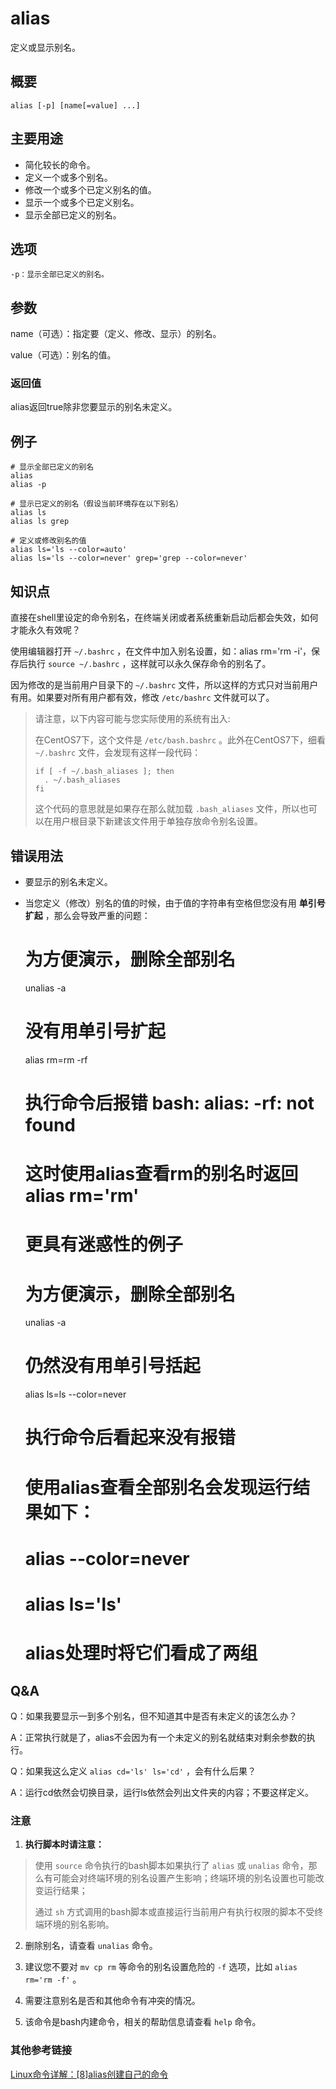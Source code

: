 #  alias

定义或显示别名。

##  概要

    
    
    alias [-p] [name[=value] ...]
    

##  主要用途

  * 简化较长的命令。 
  * 定义一个或多个别名。 
  * 修改一个或多个已定义别名的值。 
  * 显示一个或多个已定义别名。 
  * 显示全部已定义的别名。 

##  选项

    
    
    -p：显示全部已定义的别名。
    

##  参数

name（可选）：指定要（定义、修改、显示）的别名。

value（可选）：别名的值。

###  返回值

alias返回true除非您要显示的别名未定义。

##  例子

    
    
    # 显示全部已定义的别名
    alias
    alias -p
    
    # 显示已定义的别名（假设当前环境存在以下别名）
    alias ls
    alias ls grep
    
    # 定义或修改别名的值
    alias ls='ls --color=auto'
    alias ls='ls --color=never' grep='grep --color=never'
    

##  知识点

直接在shell里设定的命令别名，在终端关闭或者系统重新启动后都会失效，如何才能永久有效呢？

使用编辑器打开 ` ~/.bashrc ` ，在文件中加入别名设置，如：alias rm='rm -i'，保存后执行 ` source ~/.bashrc
` ，这样就可以永久保存命令的别名了。

因为修改的是当前用户目录下的 ` ~/.bashrc ` 文件，所以这样的方式只对当前用户有用。如果要对所有用户都有效，修改 ` /etc/bashrc `
文件就可以了。

> 请注意，以下内容可能与您实际使用的系统有出入:
>
> 在CentOS7下，这个文件是 ` /etc/bash.bashrc ` 。此外在CentOS7下，细看 ` ~/.bashrc `
> 文件，会发现有这样一段代码：
>  
>  
>     if [ -f ~/.bash_aliases ]; then
>       . ~/.bash_aliases
>     fi
>  
>
> 这个代码的意思就是如果存在那么就加载 ` .bash_aliases ` 文件，所以也可以在用户根目录下新建该文件用于单独存放命令别名设置。

##  错误用法

  * 要显示的别名未定义。 

  * 当您定义（修改）别名的值的时候，由于值的字符串有空格但您没有用 **单引号扩起** ，那么会导致严重的问题： 

    
    
    # 为方便演示，删除全部别名
    unalias -a
    # 没有用单引号扩起
    alias rm=rm -rf
    # 执行命令后报错 bash: alias: -rf: not found
    # 这时使用alias查看rm的别名时返回 alias rm='rm'
    
    
    
    # 更具有迷惑性的例子
    # 为方便演示，删除全部别名
    unalias -a
    # 仍然没有用单引号括起
    alias ls=ls --color=never
    # 执行命令后看起来没有报错
    
    # 使用alias查看全部别名会发现运行结果如下：
    # alias --color=never
    # alias ls='ls'
    # alias处理时将它们看成了两组
    

##  Q&A

Q：如果我要显示一到多个别名，但不知道其中是否有未定义的该怎么办？

A：正常执行就是了，alias不会因为有一个未定义的别名就结束对剩余参数的执行。

Q：如果我这么定义 ` alias cd='ls' ls='cd' ` ，会有什么后果？

A：运行cd依然会切换目录，运行ls依然会列出文件夹的内容；不要这样定义。

###  注意

  1. **执行脚本时请注意：**

> 使用 ` source ` 命令执行的bash脚本如果执行了 ` alias ` 或 ` unalias `
> 命令，那么有可能会对终端环境的别名设置产生影响；终端环境的别名设置也可能改变运行结果；
>
> 通过 ` sh ` 方式调用的bash脚本或直接运行当前用户有执行权限的脚本不受终端环境的别名影响。

  2. 删除别名，请查看 ` unalias ` 命令。 

  3. 建议您不要对 ` mv cp rm ` 等命令的别名设置危险的 ` -f ` 选项，比如 ` alias rm='rm -f' ` 。 

  4. 需要注意别名是否和其他命令有冲突的情况。 

  5. 该命令是bash内建命令，相关的帮助信息请查看 ` help ` 命令。 

###  其他参考链接

[ Linux命令详解：[8]alias创建自己的命令
](https://jingyan.baidu.com/article/ac6a9a5e6738422b653eac01.html)

